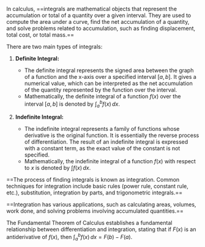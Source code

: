 In calculus, ==integrals are mathematical objects that represent the accumulation or total of a quantity over a given interval. They are used to compute the area under a curve, find the net accumulation of a quantity, and solve problems related to accumulation, such as finding displacement, total cost, or total mass.==

There are two main types of integrals:

1. **Definite Integral:**
   - The definite integral represents the signed area between the graph of a function and the x-axis over a specified interval $[a, b]$. It gives a numerical value, which can be interpreted as the net accumulation of the quantity represented by the function over the interval.
   - Mathematically, the definite integral of a function $f(x)$ over the interval $[a, b]$ is denoted by $\int_{a}^{b} f(x) \, dx$.

2. **Indefinite Integral:**
   - The indefinite integral represents a family of functions whose derivative is the original function. It is essentially the reverse process of differentiation. The result of an indefinite integral is expressed with a constant term, as the exact value of the constant is not specified.
   - Mathematically, the indefinite integral of a function $f(x)$ with respect to $x$ is denoted by $\int f(x) \, dx$.

==The process of finding integrals is known as integration. Common techniques for integration include basic rules (power rule, constant rule, etc.), substitution, integration by parts, and trigonometric integrals.==

==Integration has various applications, such as calculating areas, volumes, work done, and solving problems involving accumulated quantities.== 

The Fundamental Theorem of Calculus establishes a fundamental relationship between differentiation and integration, stating that if $F(x)$ is an antiderivative of $f(x)$, then $\int_{a}^{b} f(x) \, dx = F(b) - F(a)$.